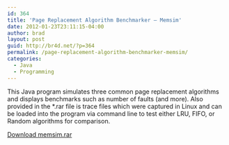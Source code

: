 ```yaml
---
id: 364
title: 'Page Replacement Algorithm Benchmarker – Memsim'
date: 2012-01-23T23:11:15-04:00
author: brad
layout: post
guid: http://br4d.net/?p=364
permalink: /page-replacement-algorithm-benchmarker-memsim/
categories:
  - Java
  - Programming
---
```

This Java program simulates three common page replacement algorithms and displays benchmarks such as number of faults (and more). Also provided in the *.rar file is trace files which were captured in Linux and can be loaded into the program via command line to test either LRU, FIFO, or Random algorithms for comparison.

[Download memsim.rar](/images/2015/01/memsim.rar)